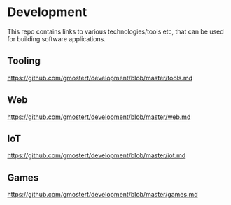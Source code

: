 # Development
This repo contains links to various technologies/tools etc, that can be used for building software applications.

## Tooling
https://github.com/gmostert/development/blob/master/tools.md

## Web
https://github.com/gmostert/development/blob/master/web.md

## IoT
https://github.com/gmostert/development/blob/master/iot.md

## Games
https://github.com/gmostert/development/blob/master/games.md
